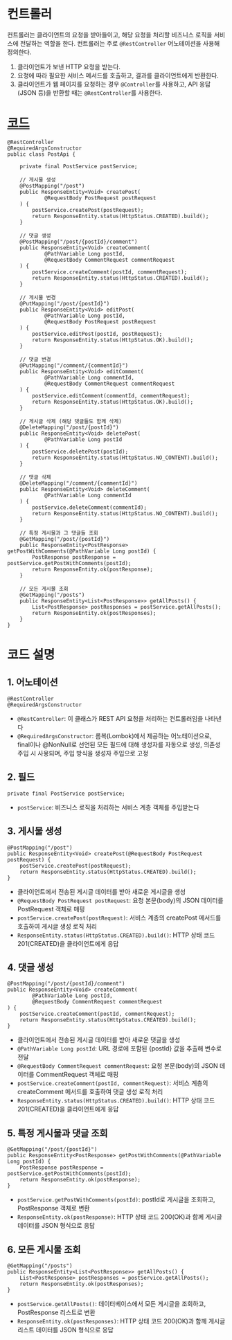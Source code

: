 # 컨트롤러
컨트롤러는 클라이언트의 요청을 받아들이고, 해당 요청을 처리할 비즈니스 로직을 서비스에 전달하는 역할을 한다. 컨트롤러는 주로 `@RestController` 어노테이션을 사용해 정의한다.

1. 클라이언트가 보낸 HTTP 요청을 받는다.
2. 요청에 따라 필요한 서비스 메서드를 호출하고, 결과를 클라이언트에게 반환한다.
3. 클라이언트가 웹 페이지를 요청하는 경우 `@Controller`를 사용하고, API 응답(JSON 등)을 반환할 때는 `@RestController`를 사용한다.

# [코드](https://github.com/skcy1515/Study-Log/blob/main/%EC%8A%A4%ED%94%84%EB%A7%81/RESTful%20API%20%EB%A7%8C%EB%93%A4%EA%B8%B0/demo/src/main/java/com/example/demo/Controller/PostApi.java)
```
@RestController
@RequiredArgsConstructor
public class PostApi {

    private final PostService postService;

    // 게시물 생성
    @PostMapping("/post")
    public ResponseEntity<Void> createPost(
            @RequestBody PostRequest postRequest
    ) {
        postService.createPost(postRequest);
        return ResponseEntity.status(HttpStatus.CREATED).build();
    }

    // 댓글 생성
    @PostMapping("/post/{postId}/comment")
    public ResponseEntity<Void> createComment(
            @PathVariable Long postId,
            @RequestBody CommentRequest commentRequest
    ) {
        postService.createComment(postId, commentRequest);
        return ResponseEntity.status(HttpStatus.CREATED).build();
    }

    // 게시물 변경
    @PutMapping("/post/{postId}")
    public ResponseEntity<Void> editPost(
            @PathVariable Long postId,
            @RequestBody PostRequest postRequest
    ) {
        postService.editPost(postId, postRequest);
        return ResponseEntity.status(HttpStatus.OK).build();
    }

    // 댓글 변경
    @PutMapping("/comment/{commentId}")
    public ResponseEntity<Void> editComment(
            @PathVariable Long commentId,
            @RequestBody CommentRequest commentRequest
    ) {
        postService.editComment(commentId, commentRequest);
        return ResponseEntity.status(HttpStatus.OK).build();
    }

    // 게시글 삭제 (해당 댓글들도 함께 삭제)
    @DeleteMapping("/post/{postId}")
    public ResponseEntity<Void> deletePost(
            @PathVariable Long postId
    ) {
        postService.deletePost(postId);
        return ResponseEntity.status(HttpStatus.NO_CONTENT).build();
    }

    // 댓글 삭제
    @DeleteMapping("/comment/{commentId}")
    public ResponseEntity<Void> deleteComment(
            @PathVariable Long commentId
    ) {
        postService.deleteComment(commentId);
        return ResponseEntity.status(HttpStatus.NO_CONTENT).build();
    }

    // 특정 게시물과 그 댓글들 조회
    @GetMapping("/post/{postId}")
    public ResponseEntity<PostResponse> getPostWithComments(@PathVariable Long postId) {
        PostResponse postResponse = postService.getPostWithComments(postId);
        return ResponseEntity.ok(postResponse);
    }

    // 모든 게시물 조회
    @GetMapping("/posts")
    public ResponseEntity<List<PostResponse>> getAllPosts() {
        List<PostResponse> postResponses = postService.getAllPosts();
        return ResponseEntity.ok(postResponses);
    }
}
```
# 코드 설명
## 1. 어노테이션
```
@RestController
@RequiredArgsConstructor
```
- `@RestController`: 이 클래스가 REST API 요청을 처리하는 컨트롤러임을 나타낸다
- `@RequiredArgsConstructor`: 롬복(Lombok)에서 제공하는 어노테이션으로, final이나 @NonNull로 선언된 모든 필드에 대해 생성자를 자동으로 생성, 의존성 주입 시 사용되며, 주입 방식을 생성자 주입으로 고정

## 2. 필드
```
private final PostService postService;
```
- `postService`: 비즈니스 로직을 처리하는 서비스 계층 객체를 주입받는다

## 3. 게시물 생성
```
@PostMapping("/post")
public ResponseEntity<Void> createPost(@RequestBody PostRequest postRequest) {
    postService.createPost(postRequest);
    return ResponseEntity.status(HttpStatus.CREATED).build();
}
```
- 클라이언트에서 전송된 게시글 데이터를 받아 새로운 게시글을 생성
- `@RequestBody PostRequest postRequest`: 요청 본문(body)의 JSON 데이터를 PostRequest 객체로 매핑
- `postService.createPost(postRequest)`: 서비스 계층의 createPost 메서드를 호출하여 게시글 생성 로직 처리
- `ResponseEntity.status(HttpStatus.CREATED).build()`: HTTP 상태 코드 201(CREATED)을 클라이언트에게 응답

## 4. 댓글 생성
```
@PostMapping("/post/{postId}/comment")
public ResponseEntity<Void> createComment(
        @PathVariable Long postId,
        @RequestBody CommentRequest commentRequest
) {
    postService.createComment(postId, commentRequest);
    return ResponseEntity.status(HttpStatus.CREATED).build();
}
```
- 클라이언트에서 전송된 게시글 데이터를 받아 새로운 댓글을 생성
- `@PathVariable Long postId`: URL 경로에 포함된 {postId} 값을 추출해 변수로 전달
- `@RequestBody CommentRequest commentRequest`: 요청 본문(body)의 JSON 데이터를 CommentRequest 객체로 매핑
- `postService.createComment(postId, commentRequest)`: 서비스 계층의 createComment 메서드를 호출하여 댓글 생성 로직 처리
- `ResponseEntity.status(HttpStatus.CREATED).build()`: HTTP 상태 코드 201(CREATED)을 클라이언트에게 응답

## 5. 특정 게시물과 댓글 조회
```
@GetMapping("/post/{postId}")
public ResponseEntity<PostResponse> getPostWithComments(@PathVariable Long postId) {
    PostResponse postResponse = postService.getPostWithComments(postId);
    return ResponseEntity.ok(postResponse);
}
```
- `postService.getPostWithComments(postId)`: postId로 게시글을 조회하고, PostResponse 객체로 변환
- `ResponseEntity.ok(postResponse)`: HTTP 상태 코드 200(OK)과 함께 게시글 데이터를 JSON 형식으로 응답

## 6. 모든 게시물 조회
```
@GetMapping("/posts")
public ResponseEntity<List<PostResponse>> getAllPosts() {
    List<PostResponse> postResponses = postService.getAllPosts();
    return ResponseEntity.ok(postResponses);
}
```
- `postService.getAllPosts()`: 데이터베이스에서 모든 게시글을 조회하고, PostResponse 리스트로 변환
- `ResponseEntity.ok(postResponses)`: HTTP 상태 코드 200(OK)과 함께 게시글 리스트 데이터를 JSON 형식으로 응답
